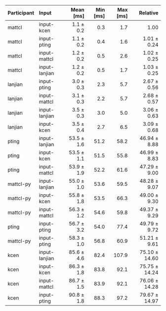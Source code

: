 | Participant | Input | Mean [ms] | Min [ms] | Max [ms] | Relative |
|:---|:---|---:|---:|---:|---:|
| mattcl | input-kcen | 1.1 ± 0.2 | 0.3 | 1.7 | 1.00 |
| mattcl | input-pting | 1.1 ± 0.2 | 0.4 | 1.6 | 1.01 ± 0.24 |
| mattcl | input-mattcl | 1.2 ± 0.2 | 0.5 | 2.6 | 1.02 ± 0.25 |
| mattcl | input-lanjian | 1.2 ± 0.2 | 0.5 | 1.7 | 1.03 ± 0.25 |
| lanjian | input-pting | 3.0 ± 0.3 | 2.3 | 5.7 | 2.67 ± 0.56 |
| lanjian | input-mattcl | 3.1 ± 0.3 | 2.2 | 5.7 | 2.68 ± 0.57 |
| lanjian | input-lanjian | 3.5 ± 0.3 | 3.0 | 5.0 | 3.06 ± 0.63 |
| lanjian | input-kcen | 3.5 ± 0.4 | 2.7 | 6.5 | 3.09 ± 0.68 |
| pting | input-lanjian | 53.5 ± 1.6 | 51.2 | 58.2 | 46.94 ± 8.88 |
| pting | input-kcen | 53.5 ± 1.1 | 51.5 | 55.8 | 46.99 ± 8.83 |
| pting | input-mattcl | 53.9 ± 1.9 | 52.2 | 61.6 | 47.29 ± 9.00 |
| mattcl-py | input-lanjian | 55.0 ± 1.0 | 53.6 | 59.5 | 48.28 ± 9.07 |
| mattcl-py | input-kcen | 55.8 ± 1.8 | 53.5 | 66.3 | 49.00 ± 9.30 |
| mattcl-py | input-mattcl | 56.3 ± 1.2 | 54.6 | 59.8 | 49.37 ± 9.29 |
| pting | input-pting | 56.7 ± 3.2 | 54.0 | 77.4 | 49.79 ± 9.72 |
| mattcl-py | input-pting | 58.3 ± 1.0 | 56.8 | 60.9 | 51.21 ± 9.61 |
| kcen | input-lanjian | 85.6 ± 4.6 | 82.4 | 107.9 | 75.10 ± 14.60 |
| kcen | input-kcen | 86.3 ± 1.8 | 83.8 | 92.1 | 75.75 ± 14.24 |
| kcen | input-mattcl | 86.7 ± 1.5 | 83.9 | 92.1 | 76.06 ± 14.28 |
| kcen | input-pting | 90.8 ± 1.8 | 88.3 | 97.2 | 79.67 ± 14.97 |
